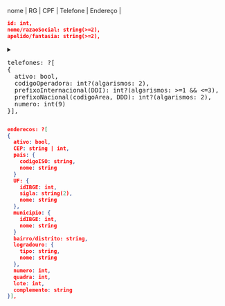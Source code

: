nome | RG | CPF | Telefone | Endereço | 

```json
id: int,
nome/razaoSocial: string(>=2),
apelido/fantasia: string(>=2),
```
<details>
  <summary><pre>
telefones: ?[
{
  ativo: bool,
  codigoOperadora: int?(algarismos: 2),
  prefixoInternacional(DDI): int?(algarismos: >=1 && <=3),
  prefixoNacional(codigoArea, DDD): int?(algarismos: 2),
  numero: int(9)
}],</pre></summary>

  <pre>
Implementação:
  1ª Opção: cada chave-valor do Javascript Object pode corresponder a um input
  2ª Opção: um único input para cada telefone, o valor é dividido em substrings cujos valores são alocados às chaves correspondentes através de uma função
    pattern input: 
  </pre>
</details>

```json
enderecos: ?[
{
  ativo: bool,
  CEP: string | int,
  país: {
    codigoISO: string,
    nome: string
  }
  UF: {
    idIBGE: int,
    sigla: string(2),
    nome: string
  },
  municipio: {
    idIBGE: int,
    nome: string
  }
  bairro/distrito: string,
  logradouro: {
    tipo: string,
    nome: string
  },
  numero: int,
  quadra: int,
  lote: int,
  complemento: string
}],
```
